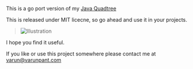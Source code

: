 This is a go port version of my [Java Quadtree](https://github.com/varunpant/Quadtree)

This is released under MIT licecne, so go ahead and use it in your projects.

>![Illustration](http://upload.wikimedia.org/wikipedia/commons/8/8b/Point_quadtree.svg "This image is for Illustration only")

I hope you find it useful.

If you like or use this project somewhere please contact me at
varun@varunpant.com
